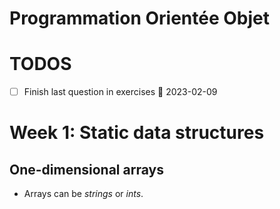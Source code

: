 # Programmation Orientée Objet

# TODOS
- [ ] Finish last question in exercises 📅 2023-02-09 

# Week 1: Static data structures

##   One-dimensional arrays
- Arrays can be *strings* or *ints*. 